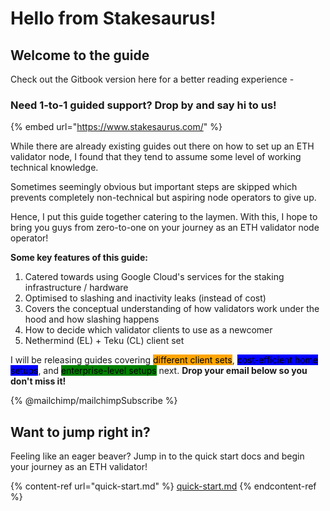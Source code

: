 # Hello from Stakesaurus!

## Welcome to the guide

Check out the Gitbook version here for a better reading experience -&#x20;

### Need 1-to-1 guided support? Drop by and say hi to us!

{% embed url="https://www.stakesaurus.com/" %}

While there are already existing guides out there on how to set up an ETH validator node, I found that they tend to assume some level of working technical knowledge.&#x20;

Sometimes seemingly obvious but important steps are skipped which prevents completely non-technical but aspiring node operators to give up.&#x20;

Hence, I put this guide together catering to the laymen. With this, I hope to bring you guys from zero-to-one on your journey as an ETH validator node operator!

**Some key features of this guide:**

1. Catered towards using Google Cloud's services for the staking infrastructure / hardware
2. Optimised to slashing and inactivity leaks (instead of cost)
3. Covers the conceptual understanding of how validators work under the hood and how slashing happens
4. How to decide which validator clients to use as a newcomer
5. Nethermind (EL) + Teku (CL) client set

I will be releasing guides covering <mark style="background-color:orange;">different client sets</mark>, <mark style="background-color:blue;">cost-efficient home setups</mark>, and <mark style="background-color:green;">enterprise-level setups</mark> next. **Drop your email below so you don't miss it!**

{% @mailchimp/mailchimpSubscribe %}

## Want to jump right in?

Feeling like an eager beaver? Jump in to the quick start docs and begin your journey as an ETH validator!

{% content-ref url="quick-start.md" %}
[quick-start.md](quick-start.md)
{% endcontent-ref %}



